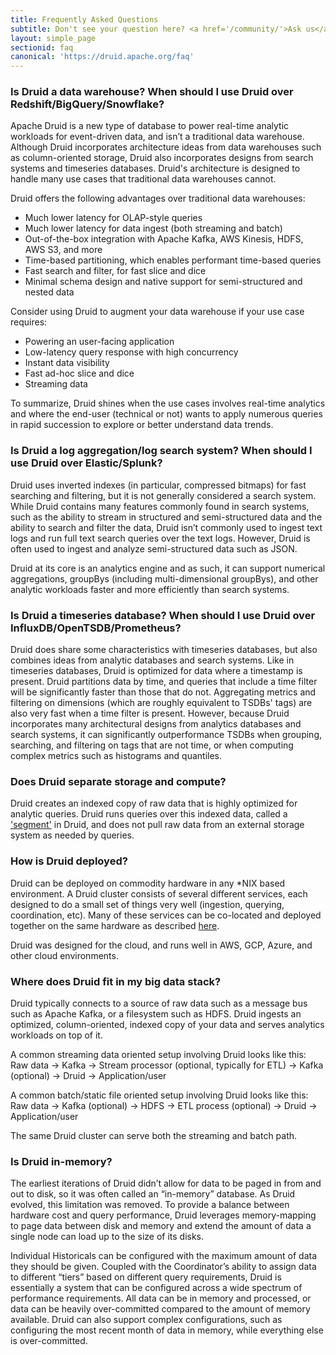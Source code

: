 ```yaml
---
title: Frequently Asked Questions
subtitle: Don't see your question here? <a href='/community/'>Ask us</a>
layout: simple_page
sectionid: faq
canonical: 'https://druid.apache.org/faq'
---
```


### Is Druid a data warehouse? When should I use Druid over Redshift/BigQuery/Snowflake?

Apache Druid is a new type of database to power real-time analytic workloads for
event-driven data, and isn’t a traditional data warehouse.  Although Druid
incorporates architecture ideas from data warehouses such as column-oriented
storage, Druid also incorporates designs from search systems and timeseries
databases. Druid's architecture is designed to handle many use cases that
traditional data warehouses cannot.

Druid offers the following advantages over traditional data warehouses:

* Much lower latency for OLAP-style queries
* Much lower latency for data ingest (both streaming and batch)
* Out-of-the-box integration with Apache Kafka, AWS Kinesis, HDFS, AWS S3, and more
* Time-based partitioning, which enables performant time-based queries
* Fast search and filter, for fast slice and dice
* Minimal schema design and native support for semi-structured and nested data

Consider using Druid to augment your data warehouse if your use case requires:

* Powering an user-facing application
* Low-latency query response with high concurrency
* Instant data visibility
* Fast ad-hoc slice and dice
* Streaming data

To summarize, Druid shines when the use cases involves real-time analytics and
where the end-user (technical or not) wants to apply numerous queries in rapid
succession to explore or better understand data trends. 

### Is Druid a log aggregation/log search system? When should I use Druid over Elastic/Splunk?

Druid uses inverted indexes (in particular, compressed bitmaps) for fast
searching and filtering, but it is not generally considered a search system.
While Druid contains many features commonly found in search systems, such as
the ability to stream in structured and semi-structured data and the ability to
search and filter the data, Druid isn’t commonly used to ingest text logs and
run full text search queries over the text logs.  However, Druid is often used
to ingest and analyze semi-structured data such as JSON.

Druid at its core is an analytics engine and as such, it can support numerical
aggregations, groupBys (including multi-dimensional groupBys), and other
analytic workloads faster and more efficiently than search systems.

### Is Druid a timeseries database? When should I use Druid over InfluxDB/OpenTSDB/Prometheus?

Druid does share some characteristics with timeseries databases, but also
combines ideas from analytic databases and search systems.  Like in timeseries
databases, Druid is optimized for data where a timestamp is present.  Druid
partitions data by time, and queries that include a time filter will be
significantly faster than those that do not.  Aggregating metrics and filtering
on dimensions (which are roughly equivalent to TSDBs' tags) are also very fast when a
time filter is present.  However, because Druid incorporates many architectural designs
from analytics databases and search systems, it can significantly
outperformance TSDBs when grouping, searching, and filtering on tags that are
not time, or when computing complex metrics such as histograms and quantiles.

### Does Druid separate storage and compute?

Druid creates an indexed copy of raw data that is highly optimized for
analytic queries. Druid runs queries over this indexed data, called a ['segment'](/docs/design/segments)
in Druid, and does not pull raw data from an external storage system as needed
by queries. 

### How is Druid deployed?

Druid can be deployed on commodity hardware in any *NIX based environment.
A Druid cluster consists of several different services, each designed to do a small set of things very well (ingestion, querying, coordination, etc).
Many of these services can be co-located and deployed together on the same hardware as described [here](/docs/tutorials/quickstart).

Druid was designed for the cloud, and runs well in AWS, GCP, Azure, and other cloud environments.

### Where does Druid fit in my big data stack?

Druid typically connects to a source of raw data such as a message bus such as Apache Kafka, or a filesystem such as HDFS.
Druid ingests an optimized, column-oriented, indexed copy of your data and serves analytics workloads on top of it.

A common streaming data oriented setup involving Druid looks like this:
Raw data → Kafka → Stream processor (optional, typically for ETL) → Kafka (optional) → Druid → Application/user

A common batch/static file oriented setup involving Druid looks like this:
Raw data → Kafka (optional) → HDFS → ETL process (optional) → Druid → Application/user

The same Druid cluster can serve both the streaming and batch path.


### Is Druid in-memory?

The earliest iterations of Druid didn’t allow for data to be paged in from
and out to disk, so it was often called an “in-memory” database. As Druid
evolved, this limitation was removed. To provide a balance between hardware
cost and query performance, Druid leverages memory-mapping to page data between
disk and memory and extend the amount of data a single node can load up to the
size of its disks.

Individual Historicals can be configured with the maximum amount of data
they should be given. Coupled with the Coordinator’s ability to assign data to
different “tiers” based on different query requirements, Druid is essentially a
system that can be configured across a wide spectrum of performance
requirements. All data can be in memory and processed, or data can be heavily
over-committed compared to the amount of memory available. Druid can also
support complex configurations, such as configuring the most recent month of
data in memory, while everything else is over-committed.
